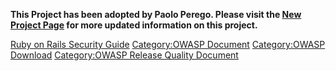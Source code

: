 **This Project has been adopted by Paolo Perego. Please visit the [New
Project
Page](https://www.owasp.org/index.php/OWASP_Ruby_on_Rails_Security_Guide_Project)
for more updated information on this project.**

[Ruby on Rails Security Guide](Category:OWASP_Project "wikilink")
[Category:OWASP Document](Category:OWASP_Document "wikilink")
[Category:OWASP Download](Category:OWASP_Download "wikilink")
[Category:OWASP Release Quality
Document](Category:OWASP_Release_Quality_Document "wikilink")